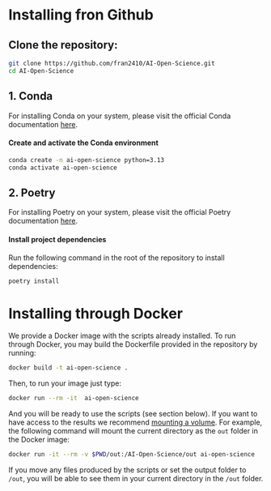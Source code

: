 # Installing fron Github

##  Clone the repository:
   ```bash
   git clone https://github.com/fran2410/AI-Open-Science.git
   cd AI-Open-Science
   ```
## 1. Conda

For installing Conda on your system, please visit the official Conda documentation [here](https://docs.conda.io/projects/conda/en/latest/user-guide/install/index.html).

#### Create and activate the Conda environment
```bash
conda create -n ai-open-science python=3.13 
conda activate ai-open-science
```

## 2. Poetry

For installing Poetry on your system, please visit the official Poetry documentation [here](https://python-poetry.org/docs/#installation).

#### Install project dependencies
Run the following command in the root of the repository to install dependencies:
```bash
poetry install
```

# Installing through Docker

We provide a Docker image with the scripts already installed. To run through Docker, you may build the Dockerfile provided in the repository by running:

```bash
docker build -t ai-open-science .
```

Then, to run your image just type:

```bash
docker run --rm -it  ai-open-science
```

And you will be ready to use the scripts (see section below). If you want to have access to the results we recommend [mounting a volume](https://docs.docker.com/storage/volumes/). For example, the following command will mount the current directory as the `out` folder in the Docker image:

```bash
docker run -it --rm -v $PWD/out:/AI-Open-Science/out ai-open-science 
```
If you move any files produced by the scripts or set the output folder to `/out`, you will be able to see them in your current directory in the `/out` folder.
